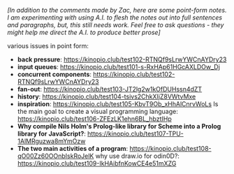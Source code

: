 *[In addition to the comments made by Zac, here are some point-form notes.  I am experimenting with using A.I. to flesh the notes out into full sentences and paragraphs, but, this still needs work.  Feel free to ask questions - they might help me direct the A.I. to produce better prose]*

various issues in point form:

- **back pressure**: https://kinopio.club/test102-RTNQf9sLrwYWCnAYDry23
- **input queues**: https://kinopio.club/test101-s-RxHAp61HGcAXLDOw_Dj
- **concurrent components**: https://kinopio.club/test102-RTNQf9sLrwYWCnAYDry23
- **fan-out**: https://kinopio.club/test103-JT2lg2w1kOfDUHssn4dZT
- **history**: https://kinopio.club/test104-tsivs2ChkXIjZ8VWtvMxe
- **inspiration**: https://kinopio.club/test105-KbvT9Ob_xHhAlCnrvWoLs
Is the main goal to create a visual programming language: https://kinopio.club/test106-ZFEzLK1ehn6BL_hbztIHp
- **Why compile Nils Holm's Prolog-like library for Scheme into a Prolog library for JavaScript?**: https://kinopio.club/test107-TPU-1AlMRguzwa8mYmOzw
- **The two main activities of a program**: https://kinopio.club/test108-qO00Zz60OOnbIskRoJelK
why use draw.io for odin0D?: https://kinopio.club/test109-IkHAibfnKowCE4e51mXZG


